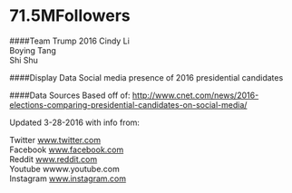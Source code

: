 # 71.5MFollowers

####Team Trump 2016
Cindy Li  
Boying Tang  
Shi Shu

####Display Data
Social media presence of 2016 presidential candidates 

####Data Sources
Based off of:
http://www.cnet.com/news/2016-elections-comparing-presidential-candidates-on-social-media/

Updated 3-28-2016 with info from:

Twitter  www.twitter.com  
Facebook  www.facebook.com  
Reddit  www.reddit.com  
Youtube  wwww.youtube.com  
Instagram  www.instagram.com  

